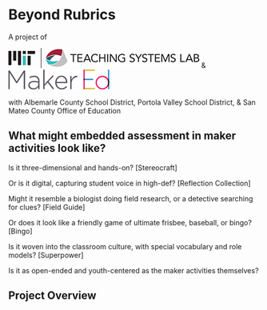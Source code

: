 # **Beyond Rubrics**

A project of

![Image](/assets/images/logo-TSL.jpg)    &     ![Image](/assets/images/logo-makered.png)

with Albemarle County School District, Portola Valley School District, & San Mateo County Office of Education

## What might embedded assessment in maker activities look like?

Is it three-dimensional and hands-on? [Stereocraft]

Or is it digital, capturing student voice in high-def? [Reflection Collection]

Might it resemble a biologist doing field research, or a detective searching for clues? [Field Guide]

Or does it look like a friendly game of ultimate frisbee, baseball, or bingo? [Bingo]

Is it woven into the classroom culture, with special vocabulary and role models? [Superpower]

Is it as open-ended and youth-centered as the maker activities themselves?

## **Project Overview**
